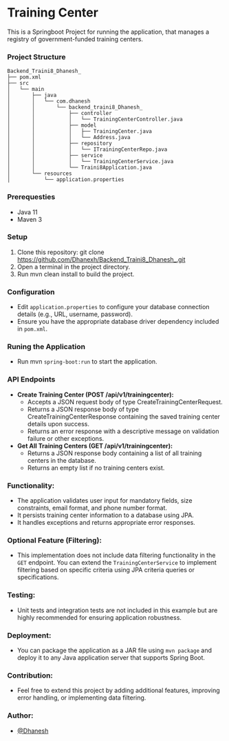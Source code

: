 
# **Training Center**

This is a Springboot Project for running the application, that manages a registry of government-funded training centers.


### **Project Structure**

```
Backend_Traini8_Dhanesh_
├── pom.xml
├── src
│   └── main
│       ├── java
│       │   └── com.dhanesh
│       │       └── backend_traini8_Dhanesh_
│       │           ├── controller
│       │           │   └── TrainingCenterController.java
│       │           ├── model
│       │           │   ├── TrainingCenter.java
│       │           │   └── Address.java
│       │           ├── repository
│       │           │   └── ITrainingCenterRepo.java
│       │           ├── service
│       │           │   └── TrainingCenterService.java
│       │           └── Traini8Application.java
│       └── resources
│           └── application.properties
```

### **Prerequesties**
* Java 11
* Maven 3

### **Setup**
1. Clone this repository: git clone <https://github.com/Dhanexh/Backend_Traini8_Dhanesh_.git>
2. Open a terminal in the project directory.
3. Run mvn clean install to build the project.


### **Configuration**
* Edit `application.properties` to configure your database connection details (e.g., URL, username, password).
* Ensure you have the appropriate database driver dependency included in `pom.xml`.


### **Runing the Application**
* Run mvn ``spring-boot:run`` to start the application.


### **API Endpoints**
- **Create Training Center (POST /api/v1/trainingcenter):**
  -  Accepts a JSON request body of type CreateTrainingCenterRequest.
  - Returns a JSON response body of type CreateTrainingCenterResponse containing the saved training center details upon success.
  - Returns an error response with a descriptive message on validation failure or other exceptions.
- **Get All Training Centers (GET /api/v1/trainingcenter):**
  - Returns a JSON response body containing a list of all training centers in the database.
  - Returns an empty list if no training centers exist.


### **Functionality:**
- The application validates user input for mandatory fields, size constraints, email format, and phone number format.
- It persists training center information to a database using JPA.
- It handles exceptions and returns appropriate error responses.


### **Optional Feature (Filtering):**
- This implementation does not include data filtering functionality in the `GET` endpoint. You can extend the `TrainingCenterService` to implement filtering based on specific criteria using JPA criteria queries or specifications.


### **Testing:**
- Unit tests and integration tests are not included in this example but are highly recommended for ensuring application robustness. 


### **Deployment:**
- You can package the application as a JAR file using `mvn package` and deploy it to any Java application server that supports Spring Boot.


### **Contribution:**
- Feel free to extend this project by adding additional features, improving error handling, or implementing data filtering.


### **Author:**
- [@Dhanesh](https://www.github.com/Dhanexh)

